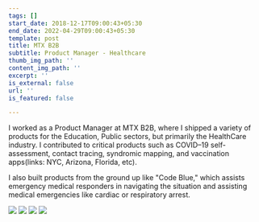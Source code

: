 ```yaml
---
tags: []
start_date: 2018-12-17T09:00:43+05:30
end_date: 2022-04-29T09:00:43+05:30
template: post
title: MTX B2B
subtitle: Product Manager - Healthcare
thumb_img_path: ''
content_img_path: ''
excerpt: ''
is_external: false
url: ''
is_featured: false

---
```

I worked as a Product Manager at MTX B2B, where I shipped a variety of products for the Education, Public sectors, but primarily the HealthCare industry. I contributed to critical products such as COVID–19 self-assessment, contact tracing, syndromic mapping, and vaccination apps(links: NYC, Arizona, Florida, etc). 

I also built products from the ground up like "Code Blue," which assists emergency medical responders in navigating the situation and assisting medical emergencies like cardiac or respiratory arrest.

![](https://res.cloudinary.com/arpit-goyal/image/upload/v1650735902/Code_Blue_-_iPad_mbmvub.png)
![](https://res.cloudinary.com/arpit-goyal/image/upload/v1650735951/add_member_s3yrko.png)
![](https://res.cloudinary.com/arpit-goyal/image/upload/v1650735967/Card_page_cbglk1.png)
![](https://res.cloudinary.com/arpit-goyal/image/upload/v1650735984/opiate_fkyhwg.png)